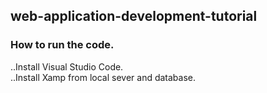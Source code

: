 ## web-application-development-tutorial

### How to run the code.
..Install Visual Studio Code.</br>
..Install Xamp from local sever and database.</br>
